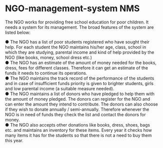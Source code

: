 # NGO-management-system NMS

The NGO works for providing free school education for poor children. It needs a system for its management. The broad features of the system are listed below:</br>

● The NGO has a list of poor students registered who have sought their help. For each student the NGO maintains his/her age, class, school in which they are studying, parental income and kind of help provided by the NGO (like books, money, school dress etc.)</br>
● The NGO has an estimate of the amount of money needed for the books, dress, fees for different classes. Therefore it can get an estimate of the funds it needs to continue its operations.</br>
● The NGO maintains the track record of the performance of the students and in case of insufficient funds priority is given to brighter students, girls and low parental income (a suitable measure needed).</br>
● The NGO maintains a list of donors who have pledged to help them with the amount of money pledged. The donors can register for the NGO and can enter the amount they intend to contribute. The donors can also choose if they wish to donate annually / semi-annually. Therefore whenever the NGO is in need of funds they check the list and contact the donors for money.</br>
● The NGO also accepts other donations like books, dress, shoes, bags etc. and maintains an inventory for these items. Every year it checks how many items it has for the students so that there is not a need to buy them this year.</br>
